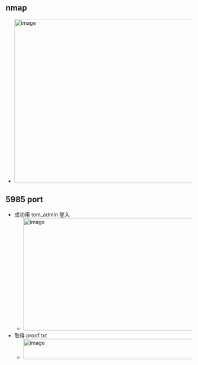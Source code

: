 ## nmap
- <img width="1918" height="445" alt="image" src="https://github.com/user-attachments/assets/768cbd6f-7fb1-4277-a272-63b16c629a9e" />

## 5985 port
- 成功用 tom_admin 登入
  - <img width="1917" height="305" alt="image" src="https://github.com/user-attachments/assets/b9a182d6-cb7d-413d-b637-f4621bce455b" />
- 取得 proof.txt
  - <img width="1577" height="55" alt="image" src="https://github.com/user-attachments/assets/4490c24c-04b4-4645-b174-c13a4a09b929" />





















































